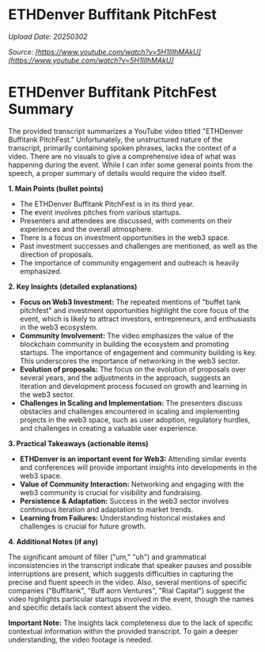 # ETHDenver Buffitank PitchFest

*Upload Date: 20250302*

*Source: [https://www.youtube.com/watch?v=5H1IllhMAkU](https://www.youtube.com/watch?v=5H1IllhMAkU)*

# ETHDenver Buffitank PitchFest Summary

The provided transcript summarizes a YouTube video titled "ETHDenver Buffitank PitchFest."  Unfortunately, the unstructured nature of the transcript, primarily containing spoken phrases, lacks the context of a video.  There are no visuals to give a comprehensive idea of what was happening during the event.  While I can infer some general points from the speech, a proper summary of details would require the video itself.

**1. Main Points (bullet points)**

*   The ETHDenver Buffitank PitchFest is in its third year.
*   The event involves pitches from various startups.
*   Presenters and attendees are discussed, with comments on their experiences and the overall atmosphere.
*   There is a focus on investment opportunities in the web3 space.
*   Past investment successes and challenges are mentioned, as well as the direction of proposals.
*   The importance of community engagement and outreach is heavily emphasized.

**2. Key Insights (detailed explanations)**

*   **Focus on Web3 Investment:** The repeated mentions of "buffet tank pitchfest" and investment opportunities highlight the core focus of the event, which is likely to attract investors, entrepreneurs, and enthusiasts in the web3 ecosystem.
*   **Community Involvement:** The video emphasizes the value of the blockchain community in building the ecosystem and promoting startups.  The importance of engagement and community building is key. This underscores the importance of networking in the web3 sector.
*   **Evolution of proposals:** The focus on the evolution of proposals over several years, and the adjustments in the approach, suggests an iteration and development process focused on growth and learning in the web3 sector.
*   **Challenges in Scaling and Implementation:** The presenters discuss obstacles and challenges encountered in scaling and implementing projects in the web3 space, such as user adoption, regulatory hurdles, and challenges in creating a valuable user experience.

**3. Practical Takeaways (actionable items)**

*   **ETHDenver is an important event for Web3:**  Attending similar events and conferences will provide important insights into developments in the web3 space.
*   **Value of Community Interaction:**  Networking and engaging with the web3 community is crucial for visibility and fundraising.
*   **Persistence & Adaptation:**  Success in the web3 sector involves continuous iteration and adaptation to market trends.
*   **Learning from Failures:** Understanding historical mistakes and challenges is crucial for future growth.


**4. Additional Notes (if any)**

The significant amount of filler ("um," "uh") and grammatical inconsistencies in the transcript indicate that speaker pauses and possible interruptions are present, which suggests difficulties in capturing the precise and fluent speech in the video.  Also, several mentions of specific companies ("Buffitank", "Buff aorn Ventures", "Rial Capital") suggest the video highlights particular startups involved in the event, though the names and specific details lack context absent the video.


**Important Note:** The insights lack completeness due to the lack of specific contextual information within the provided transcript. To gain a deeper understanding, the video footage is needed.
